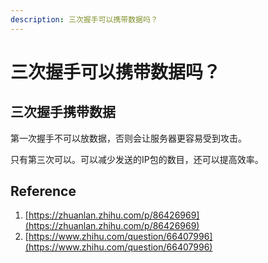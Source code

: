 ```yaml
---
description: 三次握手可以携带数据吗？
---
```


# 三次握手可以携带数据吗？

## 三次握手携带数据

第一次握手不可以放数据，否则会让服务器更容易受到攻击。

只有第三次可以。可以减少发送的IP包的数目，还可以提高效率。

## Reference

1. [https://zhuanlan.zhihu.com/p/86426969](https://zhuanlan.zhihu.com/p/86426969)
2. [https://www.zhihu.com/question/66407996](https://www.zhihu.com/question/66407996)

